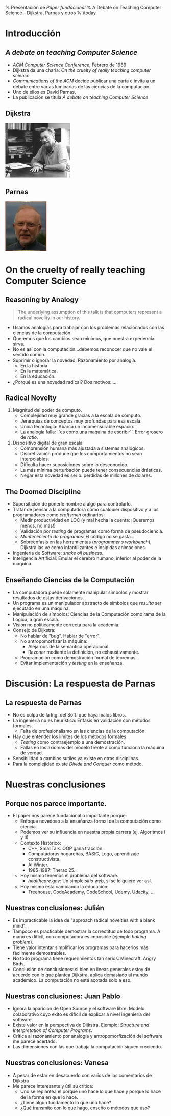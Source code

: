 % Presentación de _Paper fundacional_
% A Debate on Teaching Computer Science - Dijkstra, Parnas y otros
% \today

# Introducción

## _A debate on teaching Computer Science_

* _ACM Computer Science Conference_, Febrero de 1989
* Dijkstra da una charla: _On the cruelty of really teaching computer science_
* _Communications of the ACM_ decide publicar una carta e invita a un debate entre
varias luminarias de las ciencias de la computación.
* Uno de ellos es David Parnas.
* La publicación se titula _A debate on teaching Computer Science_

## Dijkstra

![E. W. Dijkstra](dijkstra.jpg)

## Parnas

![D. L. Parnas](parnas.jpg)

# On the cruelty of really teaching Computer Science

## Reasoning by Analogy

> The underlying assumption of this talk is that computers
represent a radical novelity in our history.

* Usamos analogías para trabajar con los problemas relacionados con las
ciencias de la computación.
* Queremos que los cambios sean mínimos, que nuestra experiencia sirva.
* No es así con la computación...debemos reconocer que no vale el sentido común.
* Suprimir o ignorar la novedad: Razonamiento por analogía.
	* En la historia.
	* En la matemática.
	* En la educación.
* ¿Porqué es una novedad radical? Dos motivos: ...

## Radical Novelty

1. Magnitud del poder de cómputo.
	* Complejidad muy grande gracias a la escala de cómputo.
	* Jerarquías de conceptos muy profundas para esa escala.
	* Única tecnología: Abarca un incomensurable espacio. 
	* La analogía falla: ``es como una maquina de escribir''. Error grosero de _ratio_.
2. Dispositivo digital de gran escala
	* Comprensión humana más ajustada a sistemas analógicos.
	* Discretización produce que los comportamientos no sean interpolables.
	* Dificulta hacer suposiciones sobre lo desconocido.
	* La más mínima perturbación puede tener consecuencias drásticas.
	* Negar esta novedad es serio: perdidas de millones de dolares.

## The Doomed Discipline

* Supersitición de ponerle nombre a algo para controlarlo.
* Tratar de pensar a la computadora como cualquier dispositivo y a los programadores como
_craftsmen_ ordinarios:
	* Medir productividad en LOC (y mal hecha la cuenta: ¡Queremos menos, no más!)
	* Validación por _testing_ de programas como forma de pseudociencia.
	* _Mantenimiento de programas_: El código no se gasta...
	* Sobreenfasis en las herramientas (_programmer s workbench_), Dijkstra las ve como
	infantilizantes e insipidas animaciones.
* Ingeniería de Software: _snake oil business_.
* Inteligencia Artificial: Emular el cerebro humano, inferior al poder de la máquina.

## Enseñando Ciencias de la Computación

* La computadora puede solamente manipular símbolos y mostrar resultados de estas derivaciones.
* Un programa es un manipulador abstracto de símbolos que _resulta_ ser ejecutado en una máquina.
* Manipulación de símbolos: Ciencias de la Computación como rama de la Lógica, a gran escala.
* Visión no políticamente correcta para la academia.
* Consejo de Dijkstra:
	* No hablar de "bug". Hablar de "error". 
	* No antropomorfizar la máquina: 
		* Alejarnos de la semántica operacional. 
		* Razonar mediante la definición, no exhaustivamente.
	* Programación como demostración formal de teoremas. 
	* Evitar implementación y _testing_ en la enseñanza.

# Discusión: La respuesta de Parnas

## La respuesta de Parnas

* No es culpa de la Ing. del Soft. que haya malos libros.
* La ingeniería no es heurística: Enfasis en validación con métodos formales.
	* Falta de profesionalismo en las ciencias de la computación.
* Hay que entender los límites de los métodos formales.
	* _Testing_ como contraejemplo a una demostración.
	* Fallas en los axiomas del modelo frente a como funciona la máquina de verdad.
* Sensibilidad a cambios sutiles ya existe en otras disciplinas.
* Para la complejidad existe _Divide and Conquer_ como método.

# Nuestras conclusiones

## Porque nos parece importante.

* El paper nos parece fundacional o importante porque:
	* Enfoque novedoso a la enseñanza formal de la computación como ciencia.
	* Podemos ver su influencia en nuestra propia carrera (ej. Algoritmos I y II) 
	* Contexto Histórico:
		* C++, SmallTalk. OOP gana tracción.
		* Computadoras hogareñas, BASIC, Logo, aprendizaje constructivista.
		* AI Winter.
		* 1985-1987: Therac 25.
	* Hoy mismo tenemos el problema del software.
		* _healthcare.gov_: Un simple _sitio web_, si se lo quiere ver así.
	* Hoy mismo esta cambiando la educación: 
		* Treehouse, CodeAcademy, CodeSchool, Udemy, Udacity, ...

## Nuestras conclusiones: Julián

* Es impracticable la idea de "approach radical novelties with a blank mind".
* Tampoco es practicable demostrar la correctitud de todo programa. A mano es difícil, con computadora
es imposible (ejemplo _halting problem_).
* Tiene valor intentar simplificar los programas para hacerlos más fácilmente demostrables.
* No todo programa tiene requerimientos tan serios: Minecraft, Angry Birds.
* Conclusión de conclusiones: si bien en lineas generales estoy de acuerdo con lo que plantea Dijkstra, aplica demasiado al mundo académico. La computación no está acotada solo a eso.

## Nuestras conclusiones: Juan Pablo

* Ignora la aparición de Open Source y el software libre: Modelo colaborativo cuyo exito es difícil de explicar
a nivel ingeniería del software.
* Existe valor en la perspectiva de Dijkstra. Ejemplo: _Structure and Interpretation of Computer Programs_.
* Crítica al razonamiento por analogía  y antropomorfización del software me parece acertado.
* Las dimensiones con las que trabaja la computación siguen creciendo.

## Nuestras conclusiones: Vanesa

* A pesar de estar en desacuerdo con varios de los comentarios de Dijkstra
* Me parece interesante y útil su crítica:
	* Uno se replantea el porque uno hace lo que hace y porque lo hace de la forma en que lo hace.
	* ¿Tiene algún fundamento lo que uno hace?
	* ¿Qué transmito con lo que hago, enseño o métodos que uso?
